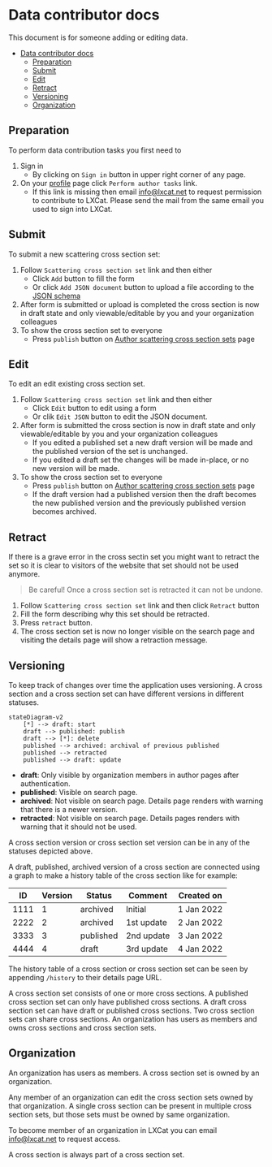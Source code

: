 <!--
SPDX-FileCopyrightText: LXCat team

SPDX-License-Identifier: AGPL-3.0-or-later
-->

# Data contributor docs

This document is for someone adding or editing data.

- [Data contributor docs](#data-contributor-docs)
  - [Preparation](#preparation)
  - [Submit](#submit)
  - [Edit](#edit)
  - [Retract](#retract)
  - [Versioning](#versioning)
  - [Organization](#organization)

## Preparation

To perform data contribution tasks you first need to

1. Sign in 
   - By clicking on `Sign in` button in upper right corner of any page.
2. On your [profile](/profile) page click `Perform author tasks` link. 
   - If this link is missing then email [info@lxcat.net](mailto:info@lxcat.net?subject=LXCat%20contributor%20request&body=Hi%20LXCat%20administrator%2C%0AI%20would%20like%20permission%20to%20contribute%20data.) to request permission to contribute to LXCat. Please send the mail from the same email you used to sign into LXCat.

## Submit

To submit a new scattering cross section set:

1. Follow `Scattering cross section set` link and then either
   - Click `Add` button to fill the form
   - Or click `Add JSON document` button to upload a file according to the [JSON schema](/api/scat-css/CrossSectionSetRaw.schema.json)
2. After form is submitted or upload is completed the cross section is now in draft state and only viewable/editable by you and your organization colleagues
3. To show the cross section set to everyone
   - Press `publish` button on [Author scattering cross section sets](/author/scat-css) page

## Edit

To edit an edit existing cross section set.

1. Follow `Scattering cross section set` link and then either
   - Click `Edit` button to edit using a form
   - Or clik `Edit JSON` button to edit the JSON document.
2. After form is submitted the cross section is now in draft state and only viewable/editable by you and your organization colleagues
   - If you edited a published set a new draft version will be made and the published version of the set is unchanged.
   - If you edited a draft set the changes will be made in-place, or no new version will be made.
3. To show the cross section set to everyone
   - Press `publish` button on [Author scattering cross section sets](/author/scat-css) page
   - If the draft version had a published version then the draft becomes the new published version and the previously published version becomes archived.

## Retract

If there is a grave error in the cross sectin set you might want to retract the set so it is clear to visitors of the website that set should not be used anymore.

> Be careful! Once a cross section set is retracted it can not be undone.

1. Follow `Scattering cross section set` link and then click `Retract` button
2. Fill the form describing why this set should be retracted.
3. Press `retract` button.
4. The cross section set is now no longer visible on the search page and visiting the details page will show a retraction message.

## Versioning

To keep track of changes over time the application uses versioning.
A cross section and a cross section set can have different versions in different statuses.

```mermaid
stateDiagram-v2
    [*] --> draft: start
    draft --> published: publish
    draft --> [*]: delete
    published --> archived: archival of previous published
    published --> retracted
    published --> draft: update
```

* **draft**: Only visible by organization members in author pages after authentication.
* **published**: Visible on search page.
* **archived**: Not visible on search page. Details page renders with warning that there is a newer version.
* **retracted**: Not visible on search page. Details pages renders with warning that it should not be used.

A cross section version or cross section set version can be in any of the statuses depicted above.

A draft, published, archived version of a cross section are connected using a graph to make a history table of the cross section like for example:

| ID   | Version | Status    | Comment    | Created on |
| ---- | ------- | --------- | ---------- | ---------- |
| 1111 | 1       | archived  | Initial    | 1 Jan 2022 |
| 2222 | 2       | archived  | 1st update | 2 Jan 2022 |
| 3333 | 3       | published | 2nd update | 3 Jan 2022 |
| 4444 | 4       | draft     | 3rd update | 4 Jan 2022 |

The history table of a cross section or cross section set can be seen by appending `/history` to their details page URL.

A cross section set consists of one or more cross sections. 
A published cross section set can only have published cross sections. 
A draft cross section set can have draft or published cross sections.
Two cross section sets can share cross sections.
An organization has users as members and owns cross sections and cross section sets.

## Organization

An organization has users as members. A cross section set is owned by an organization.

Any member of an organization can edit the cross section sets owned by that organization. A single cross section can be present in multiple cross section sets, but those sets must be owned by same organization.

To become member of an organization in LXCat you can email [info@lxcat.net](mailto:info@lxcat.net?subject=LXCat%20organization%20request&body=Hi%20LXCat%20administrator%2C%0AI%20would%20like%20permission%20to%20contribute%20data%20in%20the%20...%20organization.) to request access.

A cross section is always part of a cross section set.
